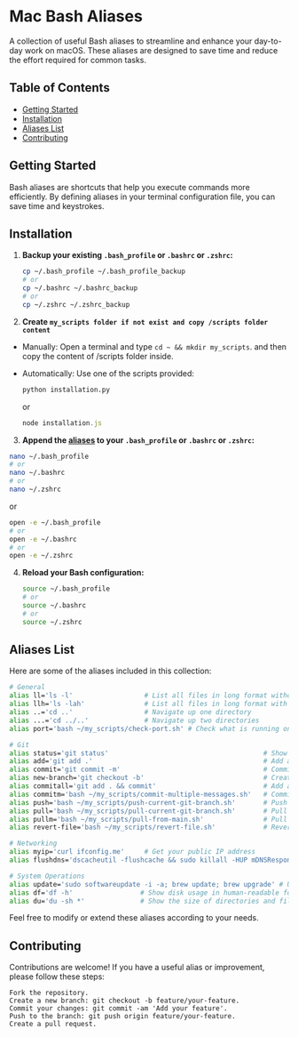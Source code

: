 # Mac Bash Aliases

A collection of useful Bash aliases to streamline and enhance your day-to-day work on macOS. These aliases are designed to save time and reduce the effort required for common tasks.

## Table of Contents

- [Getting Started](#getting-started)
- [Installation](#installation)
- [Aliases List](#aliases-list)
- [Contributing](#contributing)

## Getting Started

Bash aliases are shortcuts that help you execute commands more efficiently. By defining aliases in your terminal configuration file, you can save time and keystrokes.

## Installation

1. **Backup your existing `.bash_profile` or `.bashrc` or `.zshrc`:**

   ```sh
   cp ~/.bash_profile ~/.bash_profile_backup
   # or
   cp ~/.bashrc ~/.bashrc_backup
   # or
   cp ~/.zshrc ~/.zshrc_backup
   ```

2. **Create `my_scripts folder if not exist and copy /scripts folder content`**

- Manually:
  Open a terminal and type `cd ~ && mkdir my_scripts`. and then copy the content of /scripts folder inside.
- Automatically:
  Use one of the scripts provided:

  ```python
  python installation.py
  ```

  or

  ```javascript
  node installation.js
  ```

3. **Append the [aliases](https://github.com/FranciscoDiazPaccot73/git-mac-alias/blob/main/ALIAS.md) to your `.bash_profile` or `.bashrc` or `.zshrc`:**

```sh
nano ~/.bash_profile
# or
nano ~/.bashrc
# or
nano ~/.zshrc
```

or

```sh
open -e ~/.bash_profile
# or
open -e ~/.bashrc
# or
open -e ~/.zshrc
```

4. **Reload your Bash configuration:**

   ```sh
   source ~/.bash_profile
   # or
   source ~/.bashrc
   # or
   source ~/.zshrc
   ```

## Aliases List

Here are some of the aliases included in this collection:

```sh
# General
alias ll='ls -l'                  # List all files in long format without hidden files
alias llh='ls -lah'               # List all files in long format with hidden files
alias ..='cd ..'                  # Navigate up one directory
alias ...='cd ../..'              # Navigate up two directories
alias port='bash ~/my_scripts/check-port.sh' # Check what is running on a port

# Git
alias status='git status'                                       # Show the working tree status
alias add='git add .'                                           # Add all changes
alias commit='git commit -m'                                    # Commit with a message
alias new-branch='git checkout -b'                              # Create a new local branch
alias commitall='git add . && commit'                           # Add all changes and commit with a message
alias commitm='bash ~/my_scripts/commit-multiple-messages.sh'   # Commit with multiple messages
alias push='bash ~/my_scripts/push-current-git-branch.sh'       # Push changes to the remote repository
alias pull='bash ~/my_scripts/pull-current-git-branch.sh'       # Pull changes from current remote branch or from specific branch
alias pullm='bash ~/my_scripts/pull-from-main.sh'               # Pull changes from main or master branch
alias revert-file='bash ~/my_scripts/revert-file.sh'            # Revert file from a remote branch

# Networking
alias myip='curl ifconfig.me'     # Get your public IP address
alias flushdns='dscacheutil -flushcache && sudo killall -HUP mDNSResponder' # Flush DNS cache

# System Operations
alias update='sudo softwareupdate -i -a; brew update; brew upgrade' # Update macOS and Homebrew packages
alias df='df -h'                 # Show disk usage in human-readable format
alias du='du -sh *'              # Show the size of directories and files in human-readable format
```

Feel free to modify or extend these aliases according to your needs.

## Contributing

Contributions are welcome! If you have a useful alias or improvement, please follow these steps:

```
Fork the repository.
Create a new branch: git checkout -b feature/your-feature.
Commit your changes: git commit -am 'Add your feature'.
Push to the branch: git push origin feature/your-feature.
Create a pull request.
```
